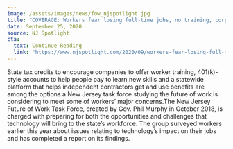 ```yaml
---
image: /assets/images/news/fow_njspotlight.jpg
title: "COVERAGE: Workers fear losing full-time jobs, no training, corporate surveillance"
date: September 25, 2020
source: NJ Spotlight
cta:
  text: Continue Reading
  link: "https://www.njspotlight.com/2020/09/workers-fear-losing-full-time-jobs-no-training-corporate-surveillance/"
---
```


State tax credits to encourage companies to offer worker training, 401(k)-style accounts to help people pay to learn new skills and a statewide platform that helps independent contractors get and use benefits are among the options a New Jersey task force studying the future of work is considering to meet some of workers’ major concerns.The New Jersey Future of Work Task Force, created by Gov. Phil Murphy in October 2018, is charged with preparing for both the opportunities and challenges that technology will bring to the state’s workforce. The group surveyed workers earlier this year about issues relating to technology’s impact on their jobs and has completed a report on its findings.
